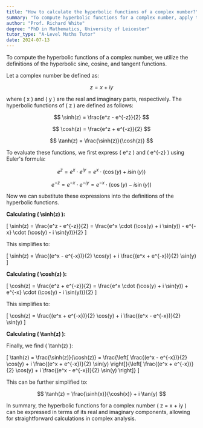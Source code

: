 ```yaml
---
title: "How to calculate the hyperbolic functions of a complex number?"
summary: "To compute hyperbolic functions for a complex number, apply the definitions of sinh, cosh, and tanh."
author: "Prof. Richard White"
degree: "PhD in Mathematics, University of Leicester"
tutor_type: "A-Level Maths Tutor"
date: 2024-07-13
---
```


To compute the hyperbolic functions of a complex number, we utilize the definitions of the hyperbolic sine, cosine, and tangent functions.

Let a complex number be defined as:

$$
z = x + iy
$$

where \( x \) and \( y \) are the real and imaginary parts, respectively. The hyperbolic functions of \( z \) are defined as follows:

$$
\sinh(z) = \frac{e^z - e^{-z}}{2}
$$

$$
\cosh(z) = \frac{e^z + e^{-z}}{2}
$$

$$
\tanh(z) = \frac{\sinh(z)}{\cosh(z)}
$$

To evaluate these functions, we first express \( e^z \) and \( e^{-z} \) using Euler's formula:

$$
e^z = e^x \cdot e^{iy} = e^x \cdot (\cos(y) + i \sin(y))
$$

$$
e^{-z} = e^{-x} \cdot e^{-iy} = e^{-x} \cdot (\cos(y) - i \sin(y))
$$

Now we can substitute these expressions into the definitions of the hyperbolic functions.

**Calculating \( \sinh(z) \):**

\[
\sinh(z) = \frac{e^z - e^{-z}}{2} = \frac{e^x \cdot (\cos(y) + i \sin(y)) - e^{-x} \cdot (\cos(y) - i \sin(y))}{2}
\]

This simplifies to:

\[
\sinh(z) = \frac{(e^x - e^{-x})}{2} \cos(y) + i \frac{(e^x + e^{-x})}{2} \sin(y)
\]

**Calculating \( \cosh(z) \):**

\[
\cosh(z) = \frac{e^z + e^{-z}}{2} = \frac{e^x \cdot (\cos(y) + i \sin(y)) + e^{-x} \cdot (\cos(y) - i \sin(y))}{2}
\]

This simplifies to:

\[
\cosh(z) = \frac{(e^x + e^{-x})}{2} \cos(y) + i \frac{(e^x - e^{-x})}{2} \sin(y)
\]

**Calculating \( \tanh(z) \):**

Finally, we find \( \tanh(z) \):

\[
\tanh(z) = \frac{\sinh(z)}{\cosh(z)} = \frac{\left[ \frac{(e^x - e^{-x})}{2} \cos(y) + i \frac{(e^x + e^{-x})}{2} \sin(y) \right]}{\left[ \frac{(e^x + e^{-x})}{2} \cos(y) + i \frac{(e^x - e^{-x})}{2} \sin(y) \right]}
\]

This can be further simplified to:

$$
\tanh(z) = \frac{\sinh(x)}{\cosh(x)} + i \tan(y)
$$

In summary, the hyperbolic functions for a complex number \( z = x + iy \) can be expressed in terms of its real and imaginary components, allowing for straightforward calculations in complex analysis.
    